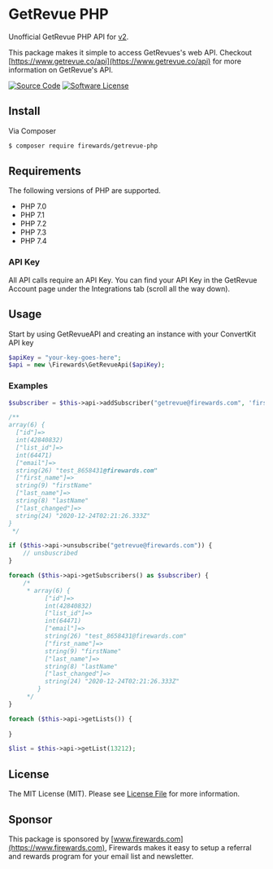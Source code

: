 # GetRevue PHP
Unofficial GetRevue PHP API for [v2](https://www.getrevue.co/api).

This package makes it simple to access GetRevues's web API. Checkout [https://www.getrevue.co/api](https://www.getrevue.co/api) for more information on GetRevue's API.

[![Source Code](https://img.shields.io/badge/source-getrevue--php-blue)](https://github.com/Firewards/getrevue-php)
[![Software License](https://img.shields.io/badge/license-MIT-brightgreen.svg?style=flat-square)](https://github.com/Firewards/getrevue-php/blob/master/LICENSE)

## Install

Via Composer

``` bash
$ composer require firewards/getrevue-php
```

## Requirements

The following versions of PHP are supported.

* PHP 7.0
* PHP 7.1
* PHP 7.2
* PHP 7.3
* PHP 7.4

### API Key
All API calls require an API Key. You can find your API Key in the GetRevue Account page under the Integrations tab (scroll all the way down).

## Usage
Start by using GetRevueAPI and creating an instance with your ConvertKit API key
```php
$apiKey = "your-key-goes-here";
$api = new \Firewards\GetRevueApi($apiKey);
```
### Examples

```php
$subscriber = $this->api->addSubscriber("getrevue@firewards.com", 'firstName', 'lastName');

/**
array(6) {
  ["id"]=>
  int(42840832)
  ["list_id"]=>
  int(64471)
  ["email"]=>
  string(26) "test_8658431@firewards.com"
  ["first_name"]=>
  string(9) "firstName"
  ["last_name"]=>
  string(8) "lastName"
  ["last_changed"]=>
  string(24) "2020-12-24T02:21:26.333Z"
}
 */
```

```php
if ($this->api->unsubscribe("getrevue@firewards.com")) {
    // unsbuscribed
}
```

```php
foreach ($this->api->getSubscribers() as $subscriber) {
    /*
     * array(6) {
          ["id"]=>
          int(42840832)
          ["list_id"]=>
          int(64471)
          ["email"]=>
          string(26) "test_8658431@firewards.com"
          ["first_name"]=>
          string(9) "firstName"
          ["last_name"]=>
          string(8) "lastName"
          ["last_changed"]=>
          string(24) "2020-12-24T02:21:26.333Z"
        }
     */
}
```


```php
foreach ($this->api->getLists()) {
    
}
```

```php
$list = $this->api->getList(13212);
```

## License

The MIT License (MIT). Please see [License File](https://github.com/Firewards/getrevue-php/blob/master/LICENSE) for more information.

## Sponsor

This package is sponsored by [www.firewards.com](https://www.firewards.com), Firewards makes it easy to setup a referral and rewards program for your email list and newsletter.
